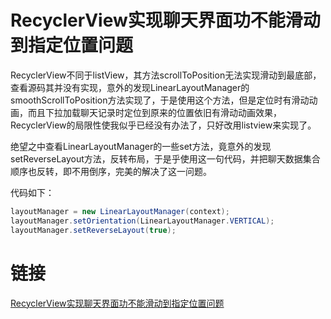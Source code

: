 # RecyclerView实现聊天界面功不能滑动到指定位置问题

RecyclerView不同于listView，其方法scrollToPosition无法实现滑动到最底部，查看源码其并没有实现，意外的发现LinearLayoutManager的smoothScrollToPosition方法实现了，于是使用这个方法，但是定位时有滑动动画，而且下拉加载聊天记录时定位到原来的位置依旧有滑动动画效果，RecyclerView的局限性使我似乎已经没有办法了，只好改用listview来实现了。

绝望之中查看LinearLayoutManager的一些set方法，竟意外的发现setReverseLayout方法，反转布局，于是乎使用这一句代码，并把聊天数据集合顺序也反转，即不用倒序，完美的解决了这一问题。

代码如下：

```java
layoutManager = new LinearLayoutManager(context);
layoutManager.setOrientation(LinearLayoutManager.VERTICAL);
layoutManager.setReverseLayout(true);
```

# 链接

[RecyclerView实现聊天界面功不能滑动到指定位置问题](http://www.lai18.com/content/2481253.html)
